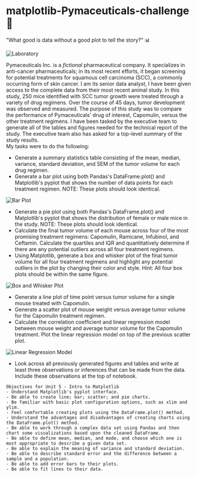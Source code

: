 # matplotlib-Pymaceuticals-challenge 💊
"What good is data without a good plot to tell the story?" 📊  

![Laboratory](https://github.com/RutgersCodingBootcamp/RU-JER-DATA-PT-01-2020/blob/master/02-Homework/05-Matplotlib/Instructions/Images/Laboratory.jpg?raw=true)  


Pymaceuticals Inc. is a *fictional* pharmaceutical company. It specializes in anti-cancer pharmaceuticals; in its most recent efforts, it began screening for potential treatments for squamous cell carcinoma (SCC), a commonly occurring form of skin cancer. I am its senior data analyst, I have been given access to the complete data from their most recent animal study. In this study, 250 mice identified with SCC tumor growth were treated through a variety of drug regimens. Over the course of 45 days, tumor development was observed and measured. The purpose of this study was to compare the performance of Pymaceuticals' drug of interest, Capomulin, versus the other treatment regimens. I have been tasked by the executive team to generate all of the tables and figures needed for the technical report of the study. The executive team also has asked for a top-level summary of the study results.  
My tasks were to do the following:
- Generate a summary statistics table consisting of the mean, median, variance, standard deviation, and SEM of the tumor volume for each drug regimen.
- Generate a bar plot using both Pandas's DataFrame.plot() and Matplotlib's pyplot that shows the number of data points for each treatment regimen. NOTE: These plots should look identical.  

![Bar Plot](https://github.com/ognjenstrbanovic/matplotlib-challenge/blob/master/screenshots/Bar%20Plot%20Screen%20Shot.jpg?raw=true)  

- Generate a pie plot using both Pandas's DataFrame.plot() and Matplotlib's pyplot that shows the distribution of female or male mice in the study. NOTE: These plots should look identical.
- Calculate the final tumor volume of each mouse across four of the most promising treatment regimens: Capomulin, Ramicane, Infubinol, and Ceftamin. Calculate the quartiles and IQR and quantitatively determine if there are any potential outliers across all four treatment regimens.
- Using Matplotlib, generate a box and whisker plot of the final tumor volume for all four treatment regimens and highlight any potential outliers in the plot by changing their color and style. Hint: All four box plots should be within the same figure.  

![Box and Whisker Plot](https://github.com/ognjenstrbanovic/matplotlib-challenge/blob/master/screenshots/Box%20and%20Whisker%20Plot.jpg?raw=true)  

- Generate a line plot of time point versus tumor volume for a single mouse treated with Capomulin.
- Generate a scatter plot of mouse weight versus average tumor volume for the Capomulin treatment regimen.
- Calculate the correlation coefficient and linear regression model between mouse weight and average tumor volume for the Capomulin treatment. Plot the linear regression model on top of the previous scatter plot.  

![Linear Regression Model](https://github.com/ognjenstrbanovic/matplotlib-challenge/blob/master/screenshots/Linear%20Regression%20Model.jpg?raw=true)  

- Look across all previously generated figures and tables and write at least three observations or inferences that can be made from the data. Include these observations at the top of notebook.
```
Objectives for Unit 5 - Intro to Matplotlib
- Understand Matplotlib's pyplot interface.
- Be able to create line; bar; scatter; and pie charts.
- Be familiar with basic plot configuration options, such as xlim and ylim.
- Feel comfortable creating plots using the DataFrame.plot() method.
- Understand the advantages and disadvantages of creating charts using the DataFrame.plot() method.
- Be able to work through a complex data set using Pandas and then chart some visualizations based upon the cleaned DataFrame.
- Be able to define mean, median, and mode, and choose which one is most appropriate to describe a given data set.
- Be able to explain the meaning of variance and standard deviation.
- Be able to describe standard error and the difference between a sample and a population.
- Be able to add error bars to their plots.
- Be able to fit lines to their data.
```
